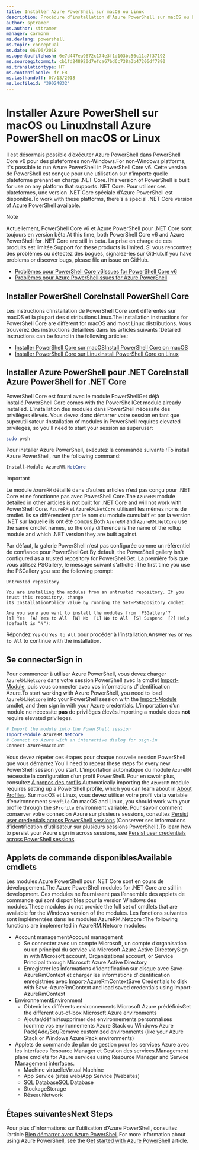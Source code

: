 ```yaml
---
title: Installer Azure PowerShell sur macOS ou Linux
description: Procédure d’installation d’Azure PowerShell sur macOS ou Linux.
author: sptramer
ms.author: sttramer
manager: carmonm
ms.devlang: powershell
ms.topic: conceptual
ms.date: 06/06/2018
ms.openlocfilehash: 6e7d447ea9672c174e3f1d103bc56c11a7f37192
ms.sourcegitcommit: cb1fd248920d7efca67bd6c738a3b47206df7890
ms.translationtype: HT
ms.contentlocale: fr-FR
ms.lasthandoff: 07/13/2018
ms.locfileid: "39024832"
---
```

# <a name="install-azure-powershell-on-macos-or-linux"></a><span data-ttu-id="28328-103">Installer Azure PowerShell sur macOS ou Linux</span><span class="sxs-lookup"><span data-stu-id="28328-103">Install Azure PowerShell on macOS or Linux</span></span>

<span data-ttu-id="28328-104">Il est désormais possible d’exécuter Azure PowerShell dans PowerShell Core v6 pour des plateformes non-Windows.</span><span class="sxs-lookup"><span data-stu-id="28328-104">For non-Windows platforms, it's possible to run Azure PowerShell in PowerShell Core v6.</span></span> <span data-ttu-id="28328-105">Cette version de PowerShell est conçue pour une utilisation sur n’importe quelle plateforme prenant en charge .NET Core.</span><span class="sxs-lookup"><span data-stu-id="28328-105">This version of PowerShell is built for use on any platform that supports .NET Core.</span></span> <span data-ttu-id="28328-106">Pour utiliser ces plateformes, une version .NET Core spéciale d’Azure PowerShell est disponible.</span><span class="sxs-lookup"><span data-stu-id="28328-106">To work with these platforms, there's a special .NET Core version of Azure PowerShell available.</span></span>

> [!NOTE]
> <span data-ttu-id="28328-107">Actuellement, PowerShell Core v6 et Azure PowerShell pour .NET Core sont toujours en version bêta.</span><span class="sxs-lookup"><span data-stu-id="28328-107">At this time, both PowerShell Core v6 and Azure PowerShell for .NET Core are still in beta.</span></span>
> <span data-ttu-id="28328-108">La prise en charge de ces produits est limitée.</span><span class="sxs-lookup"><span data-stu-id="28328-108">Support for these products is limited.</span></span> <span data-ttu-id="28328-109">Si vous rencontrez des problèmes ou détectez des bogues, signalez-les sur GitHub.</span><span class="sxs-lookup"><span data-stu-id="28328-109">If you have problems or discover bugs, please file an issue on GitHub.</span></span>
>
> * [<span data-ttu-id="28328-110">Problèmes pour PowerShell Core v6</span><span class="sxs-lookup"><span data-stu-id="28328-110">Issues for PowerShell Core v6</span></span>](https://github.com/PowerShell/PowerShell/issues)
> * [<span data-ttu-id="28328-111">Problèmes pour Azure PowerShell</span><span class="sxs-lookup"><span data-stu-id="28328-111">Issues for Azure PowerShell</span></span>](https://github.com/azure/azure-docs-powershell/issues)

## <a name="install-powershell-core"></a><span data-ttu-id="28328-112">Installer PowerShell Core</span><span class="sxs-lookup"><span data-stu-id="28328-112">Install PowerShell Core</span></span>

<span data-ttu-id="28328-113">Les instructions d’installation de PowerShell Core sont différentes sur macOS et la plupart des distributions Linux.</span><span class="sxs-lookup"><span data-stu-id="28328-113">The installation instructions for PowerShell Core are different for macOS and most Linux distributions.</span></span>
<span data-ttu-id="28328-114">Vous trouverez des instructions détaillées dans les articles suivants :</span><span class="sxs-lookup"><span data-stu-id="28328-114">Detailed instructions can be found in the following articles:</span></span>

* [<span data-ttu-id="28328-115">Installer PowerShell Core sur macOS</span><span class="sxs-lookup"><span data-stu-id="28328-115">Install PowerShell Core on macOS</span></span>](/powershell/scripting/setup/installing-powershell-core-on-macos)
* [<span data-ttu-id="28328-116">Installer PowerShell Core sur Linux</span><span class="sxs-lookup"><span data-stu-id="28328-116">Install PowerShell Core on Linux</span></span>](/powershell/scripting/setup/installing-powershell-core-on-linux)

## <a name="install-azure-powershell-for-net-core"></a><span data-ttu-id="28328-117">Installer Azure PowerShell pour .NET Core</span><span class="sxs-lookup"><span data-stu-id="28328-117">Install Azure PowerShell for .NET Core</span></span>

<span data-ttu-id="28328-118">PowerShell Core est fourni avec le module PowerShellGet déjà installé.</span><span class="sxs-lookup"><span data-stu-id="28328-118">PowerShell Core comes with the PowerShellGet module already installed.</span></span> <span data-ttu-id="28328-119">L’installation des modules dans PowerShell nécessite des privilèges élevés. Vous devez donc démarrer votre session en tant que superutilisateur :</span><span class="sxs-lookup"><span data-stu-id="28328-119">Installation of modules in PowerShell requires elevated privileges, so you'll need to start your session as superuser:</span></span>

```bash
sudo pwsh
```

<span data-ttu-id="28328-120">Pour installer Azure PowerShell, exécutez la commande suivante :</span><span class="sxs-lookup"><span data-stu-id="28328-120">To install Azure PowerShell, run the following command:</span></span>

```powershell
Install-Module AzureRM.NetCore
```

> [!IMPORTANT]
> <span data-ttu-id="28328-121">Le module `AzureRM` détaillé dans d’autres articles n’est pas conçu pour .NET Core et ne fonctionne pas avec PowerShell Core.</span><span class="sxs-lookup"><span data-stu-id="28328-121">The `AzureRM` module detailed in other articles is not built for .NET Core and will not work with PowerShell Core.</span></span> <span data-ttu-id="28328-122">`AzureRM` et `AzureRM.NetCore` utilisent les mêmes noms de cmdlet. Ils se différencient par le nom du module cumulatif et par la version .NET sur laquelle ils ont été conçus.</span><span class="sxs-lookup"><span data-stu-id="28328-122">Both `AzureRM` and `AzureRM.NetCore` use the same cmdlet names, so the only difference is the name of the rollup module and which .NET version they are built against.</span></span>

<span data-ttu-id="28328-123">Par défaut, la galerie PowerShell n’est pas configurée comme un référentiel de confiance pour PowerShellGet.</span><span class="sxs-lookup"><span data-stu-id="28328-123">By default, the PowerShell gallery isn't configured as a trusted repository for PowerShellGet.</span></span> <span data-ttu-id="28328-124">La première fois que vous utilisez PSGallery, le message suivant s’affiche :</span><span class="sxs-lookup"><span data-stu-id="28328-124">The first time you use the PSGallery you see the following prompt:</span></span>

```output
Untrusted repository

You are installing the modules from an untrusted repository. If you trust this repository, change
its InstallationPolicy value by running the Set-PSRepository cmdlet.

Are you sure you want to install the modules from 'PSGallery'?
[Y] Yes  [A] Yes to All  [N] No  [L] No to All  [S] Suspend  [?] Help (default is "N"):
```

<span data-ttu-id="28328-125">Répondez `Yes` ou `Yes to All` pour procéder à l’installation.</span><span class="sxs-lookup"><span data-stu-id="28328-125">Answer `Yes` or `Yes to All` to continue with the installation.</span></span>

## <a name="sign-in"></a><span data-ttu-id="28328-126">Se connecter</span><span class="sxs-lookup"><span data-stu-id="28328-126">Sign in</span></span>

<span data-ttu-id="28328-127">Pour commencer à utiliser Azure PowerShell, vous devez charger `AzureRM.Netcore` dans votre session PowerShell avec la cmdlet [Import-Module](/powershell/module/Microsoft.PowerShell.Core/Import-Module), puis vous connecter avec vos informations d’identification Azure.</span><span class="sxs-lookup"><span data-stu-id="28328-127">To start working with Azure PowerShell, you need to load `AzureRM.Netcore` into your PowerShell session with the [Import-Module](/powershell/module/Microsoft.PowerShell.Core/Import-Module) cmdlet, and then sign in with your Azure credentials.</span></span> <span data-ttu-id="28328-128">L’importation d’un module ne nécessite __pas__ de privilèges élevés.</span><span class="sxs-lookup"><span data-stu-id="28328-128">Importing a module does __not__ require elevated privileges.</span></span>

```powershell
# Import the module into the PowerShell session
Import-Module AzureRM.Netcore
# Connect to Azure with an interactive dialog for sign-in
Connect-AzureRmAccount
```

<span data-ttu-id="28328-129">Vous devez répéter ces étapes pour chaque nouvelle session PowerShell que vous démarrez.</span><span class="sxs-lookup"><span data-stu-id="28328-129">You'll need to repeat these steps for every new PowerShell session you start.</span></span> <span data-ttu-id="28328-130">L’importation automatique du module `AzureRM` nécessite la configuration d’un profil PowerShell. Pour en savoir plus, consultez [À propos des profils](/powershell/module/microsoft.powershell.core/about/about_profiles).</span><span class="sxs-lookup"><span data-stu-id="28328-130">Automatically importing the `AzureRM` module requires setting up a PowerShell profile, which you can learn about in [About Profiles](/powershell/module/microsoft.powershell.core/about/about_profiles).</span></span>
<span data-ttu-id="28328-131">Sur macOS et Linux, vous devez utiliser votre profil via la variable d’environnement `$Profile`.</span><span class="sxs-lookup"><span data-stu-id="28328-131">On macOS and Linux, you should work with your profile through the `$Profile` environment variable.</span></span> <span data-ttu-id="28328-132">Pour savoir comment conserver votre connexion Azure sur plusieurs sessions, consultez [Persist user credentials across PowerShell sessions](context-persistence.md) (Conserver ses informations d’identification d’utilisateur sur plusieurs sessions PowerShell).</span><span class="sxs-lookup"><span data-stu-id="28328-132">To learn how to persist your Azure sign in across sessions, see [Persist user credentials across PowerShell sessions](context-persistence.md).</span></span>

## <a name="available-cmdlets"></a><span data-ttu-id="28328-133">Applets de commande disponibles</span><span class="sxs-lookup"><span data-stu-id="28328-133">Available cmdlets</span></span>

<span data-ttu-id="28328-134">Les modules Azure PowerShell pour .NET Core sont en cours de développement.</span><span class="sxs-lookup"><span data-stu-id="28328-134">The Azure PowerShell modules for .NET Core are still in development.</span></span> <span data-ttu-id="28328-135">Ces modules ne fournissent pas l’ensemble des applets de commande qui sont disponibles pour la version Windows des modules.</span><span class="sxs-lookup"><span data-stu-id="28328-135">These modules do not provide the full set of cmdlets that are available for the Windows version of the modules.</span></span> <span data-ttu-id="28328-136">Les fonctions suivantes sont implémentées dans les modules AzureRM.Netcore :</span><span class="sxs-lookup"><span data-stu-id="28328-136">The following functions are implemented in AzureRM.Netcore modules:</span></span>

* <span data-ttu-id="28328-137">Account management</span><span class="sxs-lookup"><span data-stu-id="28328-137">Account management</span></span>
  * <span data-ttu-id="28328-138">Se connecter avec un compte Microsoft, un compte d’organisation ou un principal du service via Microsoft Azure Active Directory</span><span class="sxs-lookup"><span data-stu-id="28328-138">Sign in with Microsoft account, Organizational account, or Service Principal through Microsoft Azure Active Directory</span></span>
  * <span data-ttu-id="28328-139">Enregistrer les informations d’identification sur disque avec Save-AzureRmContext et charger les informations d’identification enregistrées avec Import-AzureRmContext</span><span class="sxs-lookup"><span data-stu-id="28328-139">Save Credentials to disk with Save-AzureRmContext and load saved credentials using Import-AzureRmContext</span></span>
* <span data-ttu-id="28328-140">Environnement</span><span class="sxs-lookup"><span data-stu-id="28328-140">Environment</span></span>
  * <span data-ttu-id="28328-141">Obtenir les différents environnements Microsoft Azure prédéfinis</span><span class="sxs-lookup"><span data-stu-id="28328-141">Get the different out-of-box Microsoft Azure environments</span></span>
  * <span data-ttu-id="28328-142">Ajouter/définir/supprimer des environnements personnalisés (comme vos environnements Azure Stack ou Windows Azure Pack)</span><span class="sxs-lookup"><span data-stu-id="28328-142">Add/Set/Remove customized environments (like your Azure Stack or Windows Azure Pack environments)</span></span>
* <span data-ttu-id="28328-143">Applets de commande de plan de gestion pour les services Azure avec les interfaces Resource Manager et Gestion des services.</span><span class="sxs-lookup"><span data-stu-id="28328-143">Management plane cmdlets for Azure services using Resource Manager and Service Management interfaces.</span></span>
  * <span data-ttu-id="28328-144">Machine virtuelle</span><span class="sxs-lookup"><span data-stu-id="28328-144">Virtual Machine</span></span>
  * <span data-ttu-id="28328-145">App Service (sites web)</span><span class="sxs-lookup"><span data-stu-id="28328-145">App Service (Websites)</span></span>
  * <span data-ttu-id="28328-146">SQL Database</span><span class="sxs-lookup"><span data-stu-id="28328-146">SQL Database</span></span>
  * <span data-ttu-id="28328-147">Stockage</span><span class="sxs-lookup"><span data-stu-id="28328-147">Storage</span></span>
  * <span data-ttu-id="28328-148">Réseau</span><span class="sxs-lookup"><span data-stu-id="28328-148">Network</span></span>

## <a name="next-steps"></a><span data-ttu-id="28328-149">Étapes suivantes</span><span class="sxs-lookup"><span data-stu-id="28328-149">Next Steps</span></span>

<span data-ttu-id="28328-150">Pour plus d’informations sur l’utilisation d’Azure PowerShell, consultez l’article [Bien démarrer avec Azure PowerShell](get-started-azureps.md).</span><span class="sxs-lookup"><span data-stu-id="28328-150">For more information about using Azure PowerShell, see the [Get started with Azure PowerShell](get-started-azureps.md) article.</span></span>
